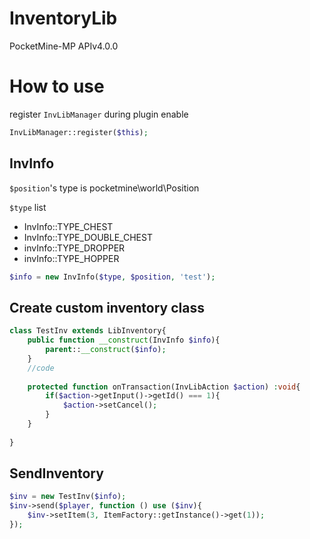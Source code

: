 # InventoryLib
PocketMine-MP APIv4.0.0

# How to use
register `InvLibManager` during plugin enable
```php
InvLibManager::register($this);
```
## InvInfo
`$position`'s type is pocketmine\world\Position

`$type` list
- InvInfo::TYPE_CHEST
- InvInfo::TYPE_DOUBLE_CHEST
- invInfo::TYPE_DROPPER
- invInfo::TYPE_HOPPER
```php
$info = new InvInfo($type, $position, 'test');
```
## Create custom inventory class
```php
class TestInv extends LibInventory{
	public function __construct(InvInfo $info){
		parent::__construct($info);
	}
	//code
	
	protected function onTransaction(InvLibAction $action) :void{
		if($action->getInput()->getId() === 1){
			$action->setCancel();
		}
	}
	
}
```
## SendInventory
```php
$inv = new TestInv($info);
$inv->send($player, function () use ($inv){
	$inv->setItem(3, ItemFactory::getInstance()->get(1));
});
```